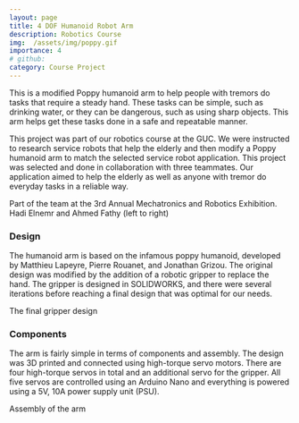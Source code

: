 ```yaml
---
layout: page
title: 4 DOF Humanoid Robot Arm
description: Robotics Course
img:  /assets/img/poppy.gif
importance: 4
# github:
category: Course Project
---
```


This is a modified Poppy humanoid arm to help people with tremors do tasks that require a steady hand. These tasks can be simple, such as drinking water, or they can be dangerous, such as using sharp objects. This arm helps get these tasks done in a safe and repeatable manner. 

This project was part of our robotics course at the GUC. We were instructed to research service robots that help the elderly and then modify a Poppy humanoid arm to match the selected service robot application. This project was selected and done in collaboration with three teammates. Our application aimed to help the elderly as well as anyone with tremor do everyday tasks in a reliable way. 

<!-- Add image -->
<img class="img-fluid rounded z-depth-1" src="{{ '/assets/img/robotics_course/robotics_exhibition.jpg' | relative_url }}" alt="" title="example image"/>
<div class="caption">
   Part of the team at the 3rd Annual Mechatronics and Robotics Exhibition. 
   Hadi Elnemr and Ahmed Fathy (left to right)
</div>

### Design

The humanoid arm is based on the infamous poppy humanoid, developed by Matthieu Lapeyre, Pierre Rouanet, and Jonathan Grizou. The original design was modified by the addition of a robotic gripper to replace the hand. The gripper is designed in SOLIDWORKS, and there were several iterations before reaching a final design that was optimal for our needs.

<!-- Add image -->
<img class="img-fluid rounded z-depth-1" src="{{ '/assets/img/robotics_course/gripper.png' | relative_url }}" alt="" title="example image"/>
<div class="caption">
   The final gripper design
</div>

### Components

The arm is fairly simple in terms of components and assembly. The design was 3D printed and connected using high-torque servo motors. There are four high-torque servos in total and an additional servo for the gripper. All five servos are controlled using an Arduino Nano and everything is powered using a 5V, 10A power supply unit (PSU).

<!-- Add image -->
<img class="img-fluid rounded z-depth-1" src="{{ '/assets/img/robotics_course/Robo_Grip_Assembly.jpg' | relative_url }}" alt="" title="example image"/>
<div class="caption">
   Assembly of the arm
</div>


